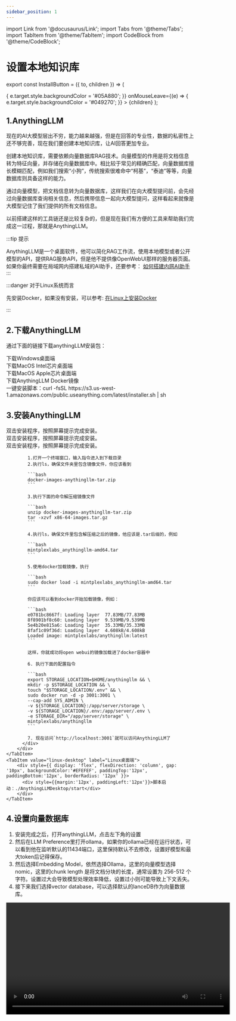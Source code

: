 ```yaml
---
sidebar_position: 1
---
```


import Link from '@docusaurus/Link';
import Tabs from '@theme/Tabs';
import TabItem from '@theme/TabItem';
import CodeBlock from '@theme/CodeBlock';

# 设置本地知识库

export const InstallButton = ({ to, children }) => (
  <Link
    to={to}
    style={{
      backgroundColor: '#049270',
      borderRadius: '8px',
      color: '#fff',
      padding: '12px',
      cursor: 'pointer',
      textDecoration: 'none',
      margin: '10px',
      marginLeft: '30px',
      marginRight: '30px',
      display: 'block',
      textAlign: 'center',
      transition: 'background-color 0.3s ease', // 添加平滑过渡效果
    }}
    onMouseEnter={(e) => {
      e.target.style.backgroundColor = '#05A880';
    }}
    onMouseLeave={(e) => {
      e.target.style.backgroundColor = '#049270';
    }}
  >
    {children}
  </Link>
);



## 1.AnythingLLM

现在的AI大模型层出不穷，能力越来越强，但是在回答的专业性，数据的私密性上还不够完善，现在我们要创建本地知识库，让AI回答更加专业。

创建本地知识库，需要依赖向量数据库RAG技术。向量模型的作用是将文档信息转为特征向量，并存储在向量数据库中。相比较于常见的精确匹配，向量数据库擅长模糊匹配，例如我们搜索“小狗”，传统搜索很难命中“柯基”，“泰迪”等等，向量数据库则具备这样的能力。

通过向量模型，把文档信息转为向量数据库，这样我们在向大模型提问前，会先经过向量数据库查询相关信息，然后携带信息一起向大模型提问，这样看起来就像是大模型记住了我们提供的所有文档信息。

以前搭建这样的工具链还是比较复杂的，但是现在我们有方便的工具来帮助我们完成这一过程，那就是AnythingLLM。

:::tip 提示

AnythingLLM是一个桌面软件，他可以简化RAG工作流，使用本地模型或者公开模型的API，提供RAG服务API，但是他不提供像OpenWebUI那样的服务器页面。如果你最终需要在局域网内搭建私域的AI助手，还要参考： [如何搭建内网AI助手](./ollama-openwebui-private-server.md)
:::

:::danger 对于Linux系统而言

先安装Docker，如果没有安装，可以参考: [在Linux上安装Docker](../install/install-linux.md)

:::

## 2.下载AnythingLLM

通过下面的链接下载anythingLLM安装包：

  <Tabs>
    <TabItem value="windows" label="Windows">
        <div style={{ display: 'flex', flexDirection: 'column', gap: '10px', backgroundColor:'#EFEFEF', paddingTop:'12px', paddingBottom:'12px', borderRadius: '12px' }}>
          <InstallButton to="https://pan.baidu.com/s/15FU6G-lO0YogWXTTGYsupw">下载Windows桌面端</InstallButton>
        </div>
    </TabItem>
    <TabItem value="mac-intel" label="MacOS Intel芯片">
        <div style={{ display: 'flex', flexDirection: 'column', gap: '10px', backgroundColor:'#EFEFEF', paddingTop:'12px', paddingBottom:'12px', borderRadius: '12px' }}>
          <InstallButton to="https://pan.baidu.com/s/1TYeVE_n8YMmnHZh5S7UgEg">下载MacOS Intel芯片桌面端</InstallButton>
        </div>
    </TabItem>
    <TabItem value="mac-apple" label="MacOS Apple芯片">
        <div style={{ display: 'flex', flexDirection: 'column', gap: '10px', backgroundColor:'#EFEFEF', paddingTop:'12px', paddingBottom:'12px', borderRadius: '12px' }}>
          <InstallButton to="https://pan.baidu.com/s/1wg_hUe--ELUL6oOUxYo4pw">下载MacOS Apple芯片桌面端</InstallButton>
        </div>
    </TabItem>
    <TabItem value="linux-terminal" label="Linux终端">
        <div style={{ display: 'flex', flexDirection: 'column', gap: '10px', backgroundColor:'#EFEFEF', paddingTop:'12px', paddingBottom:'12px', borderRadius: '12px' }}>
          <InstallButton to="https://pan.baidu.com/s/14nR7vb_64SEADuAH7ZioWQ">下载AnythingLLM Docker镜像</InstallButton>
        </div>
    </TabItem>
    <TabItem value="linux-desktop" label="Linux桌面端">
        <div style={{ display: 'flex', flexDirection: 'column', gap: '10px', backgroundColor:'#EFEFEF', paddingTop:'12px', paddingBottom:'12px', borderRadius: '12px' }}>
          <div style={{margin:'12px', paddingLeft:'12px'}}>一键安装脚本：curl -fsSL https://s3.us-west-1.amazonaws.com/public.useanything.com/latest/installer.sh | sh</div>
        </div>
    </TabItem>
  </Tabs>

## 3.安装AnythingLLM

  <Tabs>
    <TabItem value="windows" label="Windows">
        <div style={{ display: 'flex', flexDirection: 'column', gap: '10px', backgroundColor:'#EFEFEF', paddingTop:'12px', paddingBottom:'12px', borderRadius: '12px' }}>
          <div style={{margin:'12px', paddingLeft:'12px'}}>双击安装程序，按照屏幕提示完成安装。</div>
        </div>
    </TabItem>
    <TabItem value="mac-intel" label="MacOS Intel芯片">
        <div style={{ display: 'flex', flexDirection: 'column', gap: '10px', backgroundColor:'#EFEFEF', paddingTop:'12px', paddingBottom:'12px', borderRadius: '12px' }}>
          <div style={{margin:'12px', paddingLeft:'12px'}}>双击安装程序，按照屏幕提示完成安装。</div>
        </div>
    </TabItem>
    <TabItem value="mac-apple" label="MacOS Apple芯片">
        <div style={{ display: 'flex', flexDirection: 'column', gap: '10px', backgroundColor:'#EFEFEF', paddingTop:'12px', paddingBottom:'12px', borderRadius: '12px' }}>
          <div style={{margin:'12px', paddingLeft:'12px'}}>双击安装程序，按照屏幕提示完成安装。</div>
        </div>
    </TabItem>
    <TabItem value="linux-terminal" label="Linux终端">
        <div style={{ display: 'flex', flexDirection: 'column', gap: '10px', backgroundColor:'#EFEFEF', paddingTop:'12px', paddingBottom:'12px', borderRadius: '12px' }}>
          <div style={{margin:'12px', paddingLeft:'12px'}}>
            
            1.打开一个终端窗口，输入指令进入到下载目录
            2.执行ls，确保文件夹里包含镜像文件，你应该看到

            ```bash
            docker-images-anythingllm-tar.zip
            ```

            3.执行下面的命令解压缩镜像文件

            ```bash
            unzip docker-images-anythingllm-tar.zip
            tar -xzvf x86-64-images.tar.gz
            ```

            4.执行ls，确保文件里包含解压缩之后的镜像，他应该是.tar后缀的，例如

            ```bash
            mintplexlabs_anythingllm-amd64.tar
            ```

            5.使用docker加载镜像，执行

            ```bash
            sudo docker load -i mintplexlabs_anythingllm-amd64.tar
            ```

            你应该可以看到docker开始加载镜像，例如：

            ```bash
            e0781bc8667f: Loading layer  77.83MB/77.83MB
            8f8901bf8c60: Loading layer  9.539MB/9.539MB
            5e4b20e815a6: Loading layer  35.33MB/35.33MB
            8faf1c09f36d: Loading layer  4.608kB/4.608kB
            Loaded image: mintplexlabs/anythingllm:latest
            ```

            这样，你就成功将open webui的镜像加载进了docker容器中
            
            6. 执行下面的配置指令

            ```bash
            export STORAGE_LOCATION=$HOME/anythingllm && \
            mkdir -p $STORAGE_LOCATION && \
            touch "$STORAGE_LOCATION/.env" && \
            sudo docker run -d -p 3001:3001 \
            --cap-add SYS_ADMIN \
            -v ${STORAGE_LOCATION}:/app/server/storage \
            -v ${STORAGE_LOCATION}/.env:/app/server/.env \
            -e STORAGE_DIR="/app/server/storage" \
            mintplexlabs/anythingllm
            ```

            7. 现在访问`http://localhost:3001`就可以访问AnythingLLM了
          </div>
        </div>
    </TabItem>
    <TabItem value="linux-desktop" label="Linux桌面端">
        <div style={{ display: 'flex', flexDirection: 'column', gap: '10px', backgroundColor:'#EFEFEF', paddingTop:'12px', paddingBottom:'12px', borderRadius: '12px' }}>
          <div style={{margin:'12px', paddingLeft:'12px'}}>脚本启动：./AnythingLLMDesktop/start</div>
        </div>
    </TabItem>
  </Tabs>


## 4.设置向量数据库

1. 安装完成之后，打开anythingLLM，点击左下角的设置
2. 然后在LLM Preference里打开ollama，如果你的ollama已经在运行状态，可以看到他在监听默认的11434端口，这里保持默认不去修改，设置好模型和最大token后记得保存。
3. 然后选择Embedding Model，依然选择Ollama，这里的向量模型选择nomic，这里的chunk length 是将文档分块的长度，通常设置为 256-512 个字符。设置过大会导致模型处理效率降低，设置过小则可能导致上下文丢失。
4. 接下来我们选择vector database，可以选择默认的lanceDB作为向量数据库。

<video controls width='600' src="/video/config-anythingllm.mp4" title="设置向量数据库"/>

## 5.AnythingLLM的原理

我们来捋一下原理，当你想要和文档进行对话，
1. **创建向量数据库**：首先，你需要上传文档至 AnythingLLM。系统会将文档内容向量化（即将文本转为模型可理解的数值表示）。
2. **存储向量数据**：向量化的数据将被存储到 LanceDB 等向量数据库中。
3. **结合搜索与大模型回答**：每当用户提问时，系统会先从向量数据库中搜索相关文档段落，然后将其作为上下文提交给大模型进行回答。


<div class="center">
  <img src='/img/anythingLLM-proto.png' style={{width:'603px', height:'267px', marginRight:'12px'}}/>
</div>

现在我们已经将文档全面向量化，现在我们向大模型提问，大模型将会带着你的问题去向量数据库中搜索相关内容，再结合搜索到的内容回答给出答案。

<div class="center">
  <img src='/img/anythingLLM-answer.png' style={{width:'617px', height:'253px', marginRight:'12px'}}/>
</div>

## 6.使用示例

下面我们来操作anythingLLM，
1. 首先我们需要创建一个新的workspace工作空间。创建一个新的聊天，我们试试输入“你好”。
2. 然后在这个窗口里上传文档这里我上传的是《2023年中国肥胖研究报告》，这篇报告统计了1500万中国人的体重，介绍了中国人的体重情况
3. 下面我将导入这篇文档，选中，然后导入到workspace，记得点击保存。你需要等待一会儿，时长取决于你使用的是cpu还是gpu。
4. 上传完毕后，我们点击设置，再点击聊天设置，将聊天模式改为查询，表示我们使用向量数据库里的知识，点击update workspace，保存生效。
5. 现在我们尝试向他提问，“中国人的平均BMI是多少？”，可以看到他根据调查报告里的内容给出结论，位于23.5～24.5之间。
6. 点击show citations，可以看到相应数据的出处。


<video controls width='600' src="/video/anythingllm-run-demo.mp4" title="anythingllm的运行视频"/>


